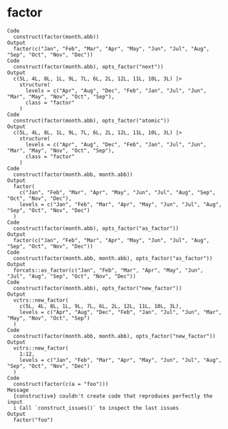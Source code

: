 # factor

    Code
      construct(factor(month.abb))
    Output
      factor(c("Jan", "Feb", "Mar", "Apr", "May", "Jun", "Jul", "Aug", "Sep", "Oct", "Nov", "Dec"))
    Code
      construct(factor(month.abb), opts_factor("next"))
    Output
      c(5L, 4L, 8L, 1L, 9L, 7L, 6L, 2L, 12L, 11L, 10L, 3L) |>
        structure(
          levels = c("Apr", "Aug", "Dec", "Feb", "Jan", "Jul", "Jun", "Mar", "May", "Nov", "Oct", "Sep"),
          class = "factor"
        )
    Code
      construct(factor(month.abb), opts_factor("atomic"))
    Output
      c(5L, 4L, 8L, 1L, 9L, 7L, 6L, 2L, 12L, 11L, 10L, 3L) |>
        structure(
          levels = c("Apr", "Aug", "Dec", "Feb", "Jan", "Jul", "Jun", "Mar", "May", "Nov", "Oct", "Sep"),
          class = "factor"
        )
    Code
      construct(factor(month.abb, month.abb))
    Output
      factor(
        c("Jan", "Feb", "Mar", "Apr", "May", "Jun", "Jul", "Aug", "Sep", "Oct", "Nov", "Dec"),
        levels = c("Jan", "Feb", "Mar", "Apr", "May", "Jun", "Jul", "Aug", "Sep", "Oct", "Nov", "Dec")
      )
    Code
      construct(factor(month.abb), opts_factor("as_factor"))
    Output
      factor(c("Jan", "Feb", "Mar", "Apr", "May", "Jun", "Jul", "Aug", "Sep", "Oct", "Nov", "Dec"))
    Code
      construct(factor(month.abb, month.abb), opts_factor("as_factor"))
    Output
      forcats::as_factor(c("Jan", "Feb", "Mar", "Apr", "May", "Jun", "Jul", "Aug", "Sep", "Oct", "Nov", "Dec"))
    Code
      construct(factor(month.abb), opts_factor("new_factor"))
    Output
      vctrs::new_factor(
        c(5L, 4L, 8L, 1L, 9L, 7L, 6L, 2L, 12L, 11L, 10L, 3L),
        levels = c("Apr", "Aug", "Dec", "Feb", "Jan", "Jul", "Jun", "Mar", "May", "Nov", "Oct", "Sep")
      )
    Code
      construct(factor(month.abb, month.abb), opts_factor("new_factor"))
    Output
      vctrs::new_factor(
        1:12,
        levels = c("Jan", "Feb", "Mar", "Apr", "May", "Jun", "Jul", "Aug", "Sep", "Oct", "Nov", "Dec")
      )
    Code
      construct(factor(c(a = "foo")))
    Message
      {constructive} couldn't create code that reproduces perfectly the input
      i Call `construct_issues()` to inspect the last issues
    Output
      factor("foo")


